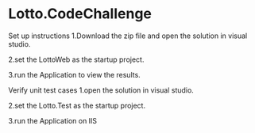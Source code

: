 # Lotto.CodeChallenge

Set up instructions
1.Download the zip file and open the solution in visual studio. 

2.set the LottoWeb as the startup project. 
 
3.run the Application to view the results.

Verify unit test cases 
1.open the solution in visual studio. 

2.set the Lotto.Test as the startup project. 

3.run the Application on IIS
